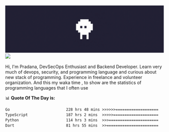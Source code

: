 ![banner](.github/banner.gif)
<img src="https://user-images.githubusercontent.com/73097560/115834477-dbab4500-a447-11eb-908a-139a6edaec5c.gif"></p>

Hi, I'm Pradana, DevSecOps Enthusiast and Backend Developer. Learn very much of devops, security, and programming language and curious about new stack of programming. Experience in freelance and volunteer organization. And this my waka time , to show are the statistics of programming languages that I often use

📊 **Quote Of The Day is:**
<!--START_SECTION:waka-->

```txt
Go                         228 hrs 48 mins >>>>>>===================   25.55 %
TypeScript                 187 hrs 2 mins  >>>>>====================   20.89 %
Python                     114 hrs 3 mins  >>>======================   12.74 %
Dart                       81 hrs 55 mins  >>=======================   09.15 %
```

<!--END_SECTION:waka-->
